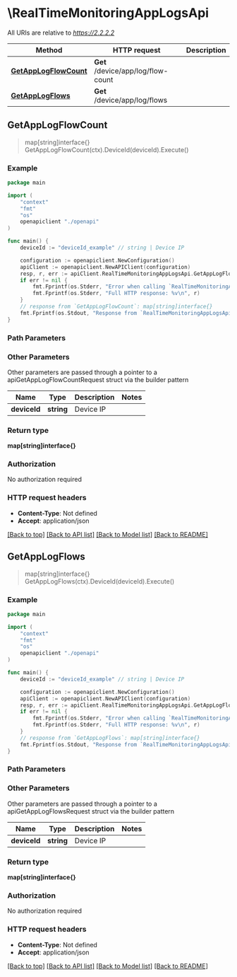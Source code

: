 # \RealTimeMonitoringAppLogsApi

All URIs are relative to *https://2.2.2.2*

Method | HTTP request | Description
------------- | ------------- | -------------
[**GetAppLogFlowCount**](RealTimeMonitoringAppLogsApi.md#GetAppLogFlowCount) | **Get** /device/app/log/flow-count | 
[**GetAppLogFlows**](RealTimeMonitoringAppLogsApi.md#GetAppLogFlows) | **Get** /device/app/log/flows | 



## GetAppLogFlowCount

> map[string]interface{} GetAppLogFlowCount(ctx).DeviceId(deviceId).Execute()





### Example

```go
package main

import (
    "context"
    "fmt"
    "os"
    openapiclient "./openapi"
)

func main() {
    deviceId := "deviceId_example" // string | Device IP

    configuration := openapiclient.NewConfiguration()
    apiClient := openapiclient.NewAPIClient(configuration)
    resp, r, err := apiClient.RealTimeMonitoringAppLogsApi.GetAppLogFlowCount(context.Background()).DeviceId(deviceId).Execute()
    if err != nil {
        fmt.Fprintf(os.Stderr, "Error when calling `RealTimeMonitoringAppLogsApi.GetAppLogFlowCount``: %v\n", err)
        fmt.Fprintf(os.Stderr, "Full HTTP response: %v\n", r)
    }
    // response from `GetAppLogFlowCount`: map[string]interface{}
    fmt.Fprintf(os.Stdout, "Response from `RealTimeMonitoringAppLogsApi.GetAppLogFlowCount`: %v\n", resp)
}
```

### Path Parameters



### Other Parameters

Other parameters are passed through a pointer to a apiGetAppLogFlowCountRequest struct via the builder pattern


Name | Type | Description  | Notes
------------- | ------------- | ------------- | -------------
 **deviceId** | **string** | Device IP | 

### Return type

**map[string]interface{}**

### Authorization

No authorization required

### HTTP request headers

- **Content-Type**: Not defined
- **Accept**: application/json

[[Back to top]](#) [[Back to API list]](../README.md#documentation-for-api-endpoints)
[[Back to Model list]](../README.md#documentation-for-models)
[[Back to README]](../README.md)


## GetAppLogFlows

> map[string]interface{} GetAppLogFlows(ctx).DeviceId(deviceId).Execute()





### Example

```go
package main

import (
    "context"
    "fmt"
    "os"
    openapiclient "./openapi"
)

func main() {
    deviceId := "deviceId_example" // string | Device IP

    configuration := openapiclient.NewConfiguration()
    apiClient := openapiclient.NewAPIClient(configuration)
    resp, r, err := apiClient.RealTimeMonitoringAppLogsApi.GetAppLogFlows(context.Background()).DeviceId(deviceId).Execute()
    if err != nil {
        fmt.Fprintf(os.Stderr, "Error when calling `RealTimeMonitoringAppLogsApi.GetAppLogFlows``: %v\n", err)
        fmt.Fprintf(os.Stderr, "Full HTTP response: %v\n", r)
    }
    // response from `GetAppLogFlows`: map[string]interface{}
    fmt.Fprintf(os.Stdout, "Response from `RealTimeMonitoringAppLogsApi.GetAppLogFlows`: %v\n", resp)
}
```

### Path Parameters



### Other Parameters

Other parameters are passed through a pointer to a apiGetAppLogFlowsRequest struct via the builder pattern


Name | Type | Description  | Notes
------------- | ------------- | ------------- | -------------
 **deviceId** | **string** | Device IP | 

### Return type

**map[string]interface{}**

### Authorization

No authorization required

### HTTP request headers

- **Content-Type**: Not defined
- **Accept**: application/json

[[Back to top]](#) [[Back to API list]](../README.md#documentation-for-api-endpoints)
[[Back to Model list]](../README.md#documentation-for-models)
[[Back to README]](../README.md)

